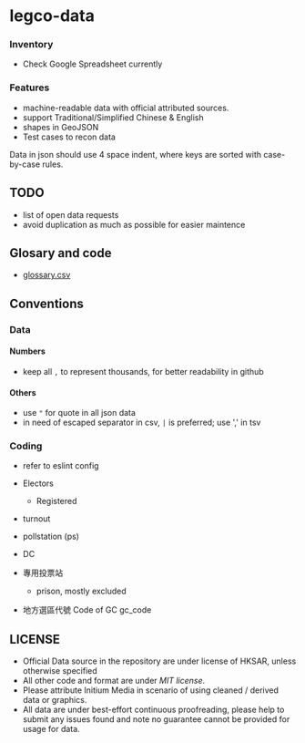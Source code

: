 # legco-data

### Inventory
- Check Google Spreadsheet currently

### Features
- machine-readable data with official attributed sources.
- support Traditional/Simplified Chinese & English
- shapes in GeoJSON
- Test cases to recon data

Data in json should use 4 space indent, where keys are sorted with case-by-case rules.

## TODO
- list of open data requests
- avoid duplication as much as possible for easier maintence

## Glosary and code
- [glossary.csv](glossary.csv)

## Conventions
### Data
#### Numbers
- keep all `,` to represent thousands, for better readability in github
#### Others
- use `"` for quote in all json data
- in need of escaped separator in csv, `|` is preferred; use ',' in tsv
### Coding
- refer to eslint config

- Electors
  - Registered
- turnout

- pollstation (ps)

- DC

- 專用投票站
  - prison, mostly excluded

- 地方選區代號 Code of GC gc_code

## LICENSE
- Official Data source in the repository are under license of HKSAR, unless otherwise specified
- All other code and format are under *MIT license*.
- Please attribute Initium Media in scenario of using cleaned / derived data or graphics.
- All data are under best-effort continuous proofreading, please help to submit any issues found and note no guarantee cannot be provided for usage for data.
